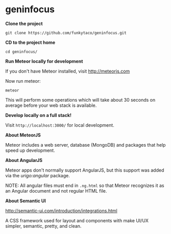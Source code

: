 # geninfocus

**Clone the project**

`git clone https://github.com/funkytaco/geninfocus.git`

**CD to the project home**

`cd geninfocus/`

**Run Meteor locally for development**

If you don't have Meteor installed, visit http://meteorjs.com

Now run meteor:

`meteor`

This will perform some operations which will take about 30 seconds on average before your web stack is available.


**Develop locally on a full stack!**

Visit `http://localhost:3000/` for local development.

**About MeteorJS**

Meteor includes a web server, database (MongoDB) and packages that help speed up development.

**About AngularJS**

Meteor apps don't normally support AngularJS, but this support was added via the *urigo:angular* package.

NOTE: All angular files must end in `.ng.html` so that Meteor recognizes it as an Angular document and not regular HTML file.

**About Semantic UI**

http://semantic-ui.com/introduction/integrations.html

A CSS framework used for layout and components with make UI/UX simpler, semantic, pretty, and clean.
